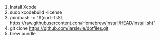 1. Install Xcode
2. sudo xcodebuild -license
3. /bin/bash -c "$(curl -fsSL https://raw.githubusercontent.com/Homebrew/install/HEAD/install.sh)"
3. git clone https://github.com/larslevie/dotfiles.git
4. brew bundle
